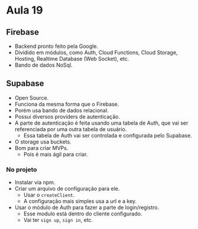 # Aula 19

## Firebase
* Backend pronto feito pela Google.
* Dividido em módulos, como Auth, Cloud Functions, Cloud Storage, Hosting, Realtime Database (Web Socket), etc.
* Bando de dados NoSql.

## Supabase
* Open Source.
* Funciona da mesma forma que o Firebase.
* Porém usa bando de dados relacional.
* Possui diversos providers de autenticação.
* A parte de autenticação é feita usando uma tabela de Auth, que vai ser referenciada por uma outra tabela de usuário.
  * Essa tabela de Auth vai ser controlada e configurada pelo Supabase.
* O storage usa buckets.
* Bom para criar MVPs.
  * Pois é mais ágil para criar.

### No projeto
* Instalar via npm.
* Criar um arquivo de configuração para ele.
  * Usar o `createClient`.
  * A configuração mais simples usa a url e a key.
* Usar o módulo de Auth para fazer a parte de login/registro.
  * Esse modulo está dentro do cliente configurado.
  * Vai ter `sign up`, `sign in`, etc.